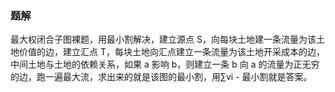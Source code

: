 ### 题解

最大权闭合子图裸题，用最小割解决，建立源点 S，向每块土地建一条流量为该土地价值的边，建立汇点 T，每块土地向汇点建立一条流量为该土地开采成本的边，中间土地与土地的依赖关系，如果 a 影响 b，则建立一条 b 向 a 的流量为正无穷的边，跑一遍最大流，求出来的就是该图的最小割，用∑vi - 最小割就是答案。
